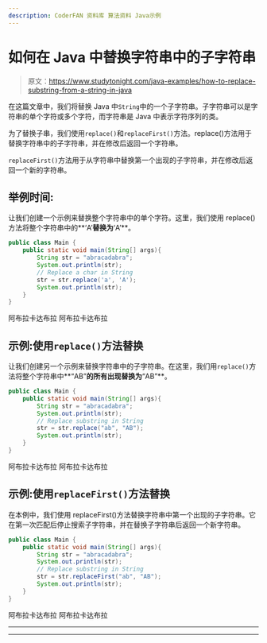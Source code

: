 ```yaml
---
description: CoderFAN 资料库 算法资料 Java示例
---
```


# 如何在 Java 中替换字符串中的子字符串

> 原文：<https://www.studytonight.com/java-examples/how-to-replace-substring-from-a-string-in-java>

在这篇文章中，我们将替换 Java 中`String`中的一个子字符串。子字符串可以是字符串的单个字符或多个字符，而字符串是 Java 中表示字符序列的类。

为了替换子串，我们使用`replace()`和`replaceFirst()`方法。replace()方法用于替换字符串中的子字符串，并在修改后返回一个字符串。

`replaceFirst()`方法用于从字符串中替换第一个出现的子字符串，并在修改后返回一个新的字符串。

## 举例时间:

让我们创建一个示例来替换整个字符串中的单个字符。这里，我们使用 replace()方法将整个字符串中的**‘A’**替换为**‘A’**。

```java
public class Main {
	public static void main(String[] args){
		String str = "abracadabra";
		System.out.println(str);
		// Replace a char in String
		str = str.replace('a', 'A');
		System.out.println(str);
	}
}
```

阿布拉卡达布拉
阿布拉卡达布拉

## 示例:使用`replace()`方法替换

让我们创建另一个示例来替换字符串中的子字符串。在这里，我们用`replace()`方法将整个字符串中**“AB”**的所有出现替换为**“AB”**。

```java
public class Main {
	public static void main(String[] args){
		String str = "abracadabra";
		System.out.println(str);
		// Replace substring in String
		str = str.replace("ab", "AB");
		System.out.println(str);
	}
}
```

阿布拉卡达布拉
阿布拉卡达布拉

## 示例:使用`replaceFirst()`方法替换

在本例中，我们使用 replaceFirst()方法替换字符串中第一个出现的子字符串。它在第一次匹配后停止搜索子字符串，并在替换子字符串后返回一个新字符串。

```java
public class Main {
	public static void main(String[] args){
		String str = "abracadabra";
		System.out.println(str);
		// Replace substring in String
		str = str.replaceFirst("ab", "AB");
		System.out.println(str);
	}
}
```

阿布拉卡达布拉
阿布拉卡达布拉

* * *

* * *